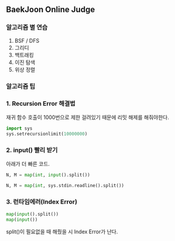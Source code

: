 ## BaekJoon Online Judge 
### 알고리즘 별 연습
1. BSF / DFS
2. 그리디
3. 백트래킹
4. 이진 탐색
5. 위상 정렬
### 알고리즘 팁
### 1. Recursion Error 해결법
재귀 함수 호출이 1000번으로 제한 걸려있기 때문에 리밋 해제를 해줘야한다.   

```python
import sys
sys.setrecursionlimit(10000000)
```

### 2. input() 빨리 받기
아래가 더 빠른 코드.   
```python
N, M = map(int, input().split())

N, M = map(int, sys.stdin.readline().split())
```

### 3. 런타임에러(Index Error)
```python
map(input().split())
map(input())
```
split()이 필요없을 때 해줬을 시 Index Error가 난다. 
